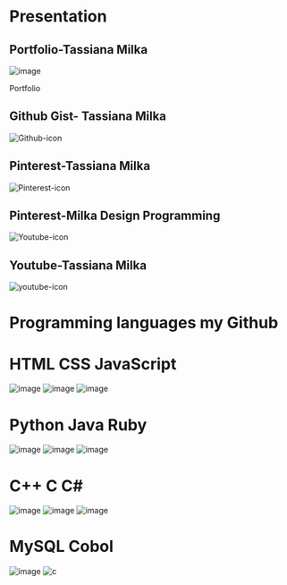 #  Presentation

## Portfolio-Tassiana Milka

![image](https://github.com/user-attachments/assets/3b608f02-73f9-4c06-b2c3-07e3b76b73dc)
<style>
 a{

  text-decoration:none;
  
 }
</style>
<a href="https://portfoliotassiana-cyhg.vercel.app/index.html">Portfolio</a>


 ## Github Gist- Tassiana Milka 
 
<a href="https://gist.github.com/TassianaMilka">
 <img src="https://img.icons8.com/?size=100&id=106562&format=png&color=000000"alt="Github-icon" target="_blank"></a>

## Pinterest-Tassiana Milka

<a href="https://br.pinterest.com/tassianamilka/">
 <img src="https://img.icons8.com/?size=100&id=XErM9A1xNUK5&format=png&color=000000"alt="Pinterest-icon" target="_blank"></a>

## Pinterest-Milka Design Programming

<a href="https://br.pinterest.com/tassianamilka2/">
 <img src="https://img.icons8.com/?size=100&id=XErM9A1xNUK5&format=png&color=000000"alt="Youtube-icon" target="_blank"></a>


## Youtube-Tassiana Milka 


<a href="https://www.youtube.com/@TassianaMilka/playlists">
 <img src="https://icons8.com/icon/9a46bTk3awwI/youtube"alt="youtube-icon" target="_blank"></a>






# Programming languages my Github
 
# HTML                                                                                      CSS                                                                                        JavaScript

![image](https://github.com/user-attachments/assets/44739744-005f-47fc-bde5-0fd18a7d8fd5)  ![image](https://github.com/user-attachments/assets/80e0d8c9-c71d-4d3b-8215-70d0143cc5a3)    ![image](https://github.com/user-attachments/assets/de8db759-a6a3-4640-85f3-0810b8eece08)

#  Python                                                                                      Java                                                                                          Ruby

 ![image](https://github.com/user-attachments/assets/9c564f35-761e-441b-ba89-2fd232e67527)     ![image](https://github.com/user-attachments/assets/b9a21e00-6078-4c48-ae79-fca8e397737f)     ![image](https://github.com/user-attachments/assets/62830250-797b-431a-90a1-27a3cdf4b404)
                                                                            

#        C++                                                                                            C                                                                              C#

![image](https://github.com/user-attachments/assets/a8f9f377-f349-4035-b243-a5116277bbd5)   ![image](https://github.com/user-attachments/assets/769d5871-92ec-4a3c-b369-3f526191b3d9)    ![image](https://github.com/user-attachments/assets/6cb2ccde-638b-461a-977b-4fddd387152b)



  # MySQL                                                                                        Cobol

  ![image](https://github.com/user-attachments/assets/bff0e5d5-4f92-4d7d-94d4-3ca8ddc1d6a1)     ![c](https://github.com/user-attachments/assets/844ea307-5f0a-4f62-aa40-2bd35f042570)


